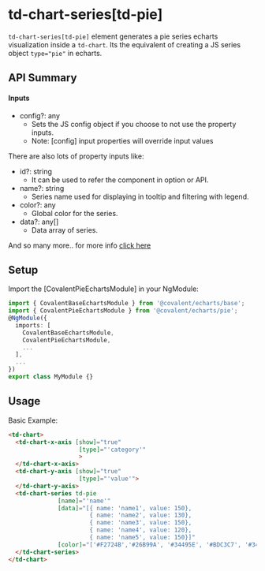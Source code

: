 # td-chart-series[td-pie]

`td-chart-series[td-pie]` element generates a pie series echarts visualization inside a `td-chart`. Its the equivalent of creating a JS series object `type="pie"` in echarts.

## API Summary

#### Inputs

+ config?: any
  + Sets the JS config object if you choose to not use the property inputs.
  + Note: [config] input properties will override input values

There are also lots of property inputs like:

+ id?: string
  + It can be used to refer the component in option or API.
+ name?: string
  + Series name used for displaying in tooltip and filtering with legend.
+ color?: any
  + Global color for the series.
+ data?: any[]
  + Data array of series.

And so many more.. for more info [click here](https://ecomfe.github.io/echarts-doc/public/en/option.html#series-pie)

## Setup

Import the [CovalentPieEchartsModule] in your NgModule:

```typescript
import { CovalentBaseEchartsModule } from '@covalent/echarts/base';
import { CovalentPieEchartsModule } from '@covalent/echarts/pie';
@NgModule({
  imports: [
    CovalentBaseEchartsModule,
    CovalentPieEchartsModule,
    ...
  ],
  ...
})
export class MyModule {}
```

## Usage

Basic Example:

```html
<td-chart>
  <td-chart-x-axis [show]="true"
                    [type]="'category'"
                    >
  </td-chart-x-axis>
  <td-chart-y-axis [show]="true"
                    [type]="'value'">
  </td-chart-y-axis>
  <td-chart-series td-pie
              [name]="'name'"
              [data]="[{ name: 'name1', value: 150},
                       { name: 'name2', value: 130},
                       { name: 'name3', value: 150},
                       { name: 'name4', value: 120},
                       { name: 'name5', value: 150}]"
              [color]="['#F2724B','#26B99A', '#34495E', '#BDC3C7', '#3498DB']">
  </td-chart-series>
</td-chart>
```
